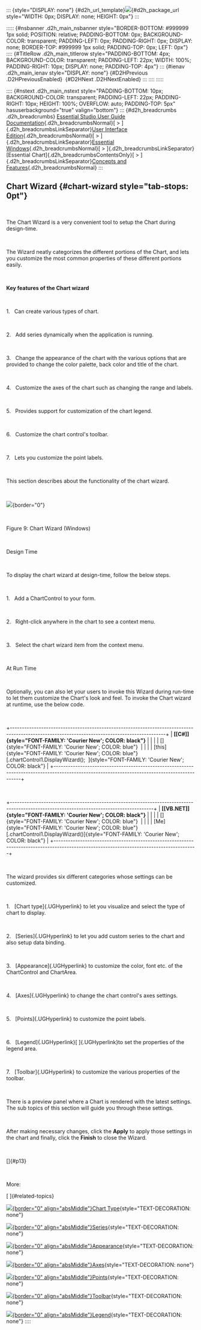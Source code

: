 ::: {style="DISPLAY: none"}
[](ms-xhelp:///?Id=d2h_url_template){#d2h_url_template}![](!package_url!){#d2h_package_url style="WIDTH: 0px; DISPLAY: none; HEIGHT: 0px"}
:::

::::: {#nsbanner .d2h_main_nsbanner style="BORDER-BOTTOM: #999999 1px solid; POSITION: relative; PADDING-BOTTOM: 0px; BACKGROUND-COLOR: transparent; PADDING-LEFT: 0px; PADDING-RIGHT: 0px; DISPLAY: none; BORDER-TOP: #999999 1px solid; PADDING-TOP: 0px; LEFT: 0px"}
:::: {#TitleRow .d2h_main_titlerow style="PADDING-BOTTOM: 4px; BACKGROUND-COLOR: transparent; PADDING-LEFT: 22px; WIDTH: 100%; PADDING-RIGHT: 10px; DISPLAY: none; PADDING-TOP: 4px"}
::: {#ienav .d2h_main_ienav style="DISPLAY: none"}
[](ms-xhelp:///?Id=71321e9c-336c-4c1c-a127-be9f135ad4bb){#D2HPrevious .D2HPreviousEnabled}  [](ms-xhelp:///?Id=f41286dd-2422-425b-bb72-2081df67b33e){#D2HNext .D2HNextEnabled}
:::
::::
:::::

:::: {#nstext .d2h_main_nstext style="PADDING-BOTTOM: 10px; BACKGROUND-COLOR: transparent; PADDING-LEFT: 22px; PADDING-RIGHT: 10px; HEIGHT: 100%; OVERFLOW: auto; PADDING-TOP: 5px" hasuserbackground="true" valign="bottom"}
::: {#d2h_breadcrumbs .d2h_breadcrumbs}
[Essential Studio User Guide Documentation](ms-xhelp:///?Id=12457748-09e3-4d74-a240-8e049cedf030){.d2h_breadcrumbsNormal}[ \> ]{.d2h_breadcrumbsLinkSeparator}[User Interface Edition](ms-xhelp:///?Id=c29296b7-531c-413b-a0ec-488ca1f7f669){.d2h_breadcrumbsNormal}[ \> ]{.d2h_breadcrumbsLinkSeparator}[Essential Windows](ms-xhelp:///?Id=e60759d8-47a4-4570-9d7a-16a68d63f2ea){.d2h_breadcrumbsNormal}[ \> ]{.d2h_breadcrumbsLinkSeparator}[Essential Chart]{.d2h_breadcrumbsContentsOnly}[ \> ]{.d2h_breadcrumbsLinkSeparator}[Concepts and Features](ms-xhelp:///?Id=71321e9c-336c-4c1c-a127-be9f135ad4bb){.d2h_breadcrumbsNormal}
:::

## Chart Wizard {#chart-wizard style="tab-stops: 0pt"}

 

The Chart Wizard is a very convenient tool to setup the Chart during design-time.

 

The Wizard neatly categorizes the different portions of the Chart, and lets you customize the most common properties of these different portions easily.

 

**Key features of the Chart wizard**

 

1.   Can create various types of chart.

 

2.   Add series dynamically when the application is running.

 

3.   Change the appearance of the chart with the various options that are provided to change the color palette, back color and title of the chart.

 

4.   Customize the axes of the chart such as changing the range and labels.

 

5.   Provides support for customization of the chart legend.

 

6.   Customize the chart control\'s toolbar.

 

7.   Lets you customize the point labels.

 

This section describes about the functionality of the chart wizard.

 

![](ImagesExt/image84_11.png){border="0"}

 

Figure 9: Chart Wizard (Windows)

 

Design Time

 

To display the chart wizard at design-time, follow the below steps.

 

1.   Add a ChartControl to your form.

 

2.   Right-click anywhere in the chart to see a context menu.

 

3.   Select the chart wizard item from the context menu.

         

At Run Time

 

Optionally, you can also let your users to invoke this Wizard during run-time to let them customize the Chart\'s look and feel. To invoke the Chart wizard at runtime, use the below code.

 

+----------------------------------------------------------------------------------------------------------------------------------------------+
| **[\[C#\]]{style="FONT-FAMILY: 'Courier New'; COLOR: black"}**                                                                               |
|                                                                                                                                              |
| []{style="FONT-FAMILY: 'Courier New'; COLOR: blue"}                                                                                          |
|                                                                                                                                              |
| [this]{style="FONT-FAMILY: 'Courier New'; COLOR: blue"}[.chartControl1.DisplayWizard();  ]{style="FONT-FAMILY: 'Courier New'; COLOR: black"} |
+----------------------------------------------------------------------------------------------------------------------------------------------+

 

+-----------------------------------------------------------------------------------------------------------------------------------------+
| **[\[VB.NET\]]{style="FONT-FAMILY: 'Courier New'; COLOR: black"}**                                                                      |
|                                                                                                                                         |
| []{style="FONT-FAMILY: 'Courier New'; COLOR: blue"}                                                                                     |
|                                                                                                                                         |
| [Me]{style="FONT-FAMILY: 'Courier New'; COLOR: blue"}[.chartControl1.DisplayWizard()]{style="FONT-FAMILY: 'Courier New'; COLOR: black"} |
+-----------------------------------------------------------------------------------------------------------------------------------------+

 

The wizard provides six different categories whose settings can be customized.

 

1.   [Chart type]{.UGHyperlink} to let you visualize and select the type of chart to display.

 

2.   [Series]{.UGHyperlink} to let you add custom series to the chart and also setup data binding.

 

3.   [Appearance]{.UGHyperlink} to customize the color, font etc. of the ChartControl and ChartArea.

 

4.   [Axes]{.UGHyperlink} to change the chart control\'s axes settings.

 

5.   [Points]{.UGHyperlink} to customize the point labels.

 

6.   [Legend]{.UGHyperlink}[ ]{.UGHyperlink}to set the properties of the legend area.

 

7.   [Toolbar]{.UGHyperlink} to customize the various properties of the toolbar.

 

There is a preview panel where a Chart is rendered with the latest settings. The sub topics of this section will guide you through these settings.

 

After making necessary changes, click the **Apply** to apply those settings in the chart and finally, click the **Finish** to close the Wizard.

 

[]{#p13} 

 

More:

[ ]{#related-topics}

[![](button.gif){border="0" align="absMiddle"}Chart Type](ms-xhelp:///?Id=f41286dd-2422-425b-bb72-2081df67b33e){style="TEXT-DECORATION: none"}

[![](button.gif){border="0" align="absMiddle"}Series](ms-xhelp:///?Id=5e2822ff-6bd2-428e-8201-23bec5d1a92d){style="TEXT-DECORATION: none"}

[![](button.gif){border="0" align="absMiddle"}Appearance](ms-xhelp:///?Id=59964e1c-1874-4277-bb9e-c17826eeb29d){style="TEXT-DECORATION: none"}

[![](button.gif){border="0" align="absMiddle"}Axes](ms-xhelp:///?Id=ce352b05-5ad2-49bc-aa59-0384eca0915d){style="TEXT-DECORATION: none"}

[![](button.gif){border="0" align="absMiddle"}Points](ms-xhelp:///?Id=a979a6df-df74-46cd-b9ce-883151adf8b0){style="TEXT-DECORATION: none"}

[![](button.gif){border="0" align="absMiddle"}Toolbar](ms-xhelp:///?Id=7ff23521-2ec1-4891-8015-cb02e848dab0){style="TEXT-DECORATION: none"}

[![](button.gif){border="0" align="absMiddle"}Legend](ms-xhelp:///?Id=190fa68b-4fb2-4157-b4be-2260fe3214f4){style="TEXT-DECORATION: none"}
::::
